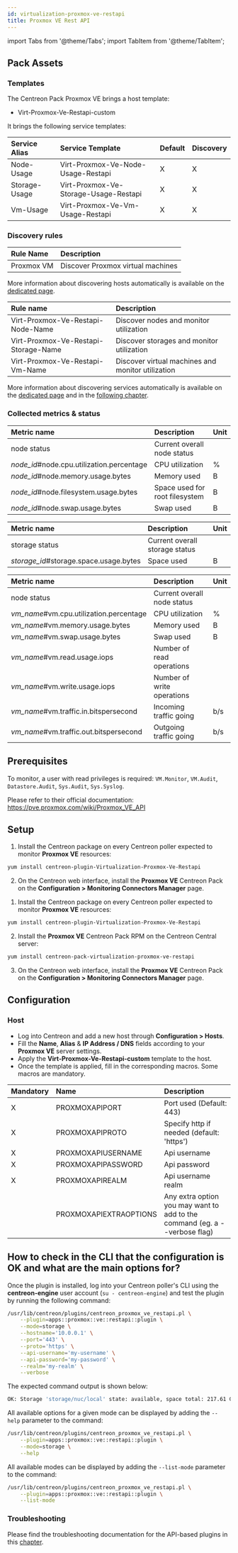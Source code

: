 ```yaml
---
id: virtualization-proxmox-ve-restapi
title: Proxmox VE Rest API
---
```

import Tabs from '@theme/Tabs';
import TabItem from '@theme/TabItem';

## Pack Assets

### Templates

The Centreon Pack Proxmox VE brings a host template:
* Virt-Proxmox-Ve-Restapi-custom

It brings the following service templates:

| Service Alias | Service Template                      | Default | Discovery |
|:--------------|:--------------------------------------|:--------|:----------|
| Node-Usage    | Virt-Proxmox-Ve-Node-Usage-Restapi    | X       | X         |
| Storage-Usage | Virt-Proxmox-Ve-Storage-Usage-Restapi | X       | X         |
| Vm-Usage      | Virt-Proxmox-Ve-Vm-Usage-Restapi      | X       | X         |

### Discovery rules

<Tabs groupId="sync">
<TabItem value="Host" label="Host">

| Rule Name          | Description                       |
|:-------------------|:----------------------------------|
| Proxmox VM         | Discover Proxmox virtual machines |

More information about discovering hosts automatically is available on the [dedicated page](/docs/monitoring/discovery/hosts-discovery).

</TabItem>
<TabItem value="Service" label="Service">

| Rule name                            | Description                                       |
|:-------------------------------------|:--------------------------------------------------|
| Virt-Proxmox-Ve-Restapi-Node-Name    | Discover nodes and monitor utilization            |
| Virt-Proxmox-Ve-Restapi-Storage-Name | Discover storages and monitor utilization         |
| Virt-Proxmox-Ve-Restapi-Vm-Name      | Discover virtual machines and monitor utilization |

More information about discovering services automatically is available on the [dedicated page](/docs/monitoring/discovery/services-discovery)
and in the [following chapter](/docs/monitoring/discovery/services-discovery/#discovery-rules).

</TabItem>
</Tabs>

### Collected metrics & status

<Tabs groupId="sync">
<TabItem value="Node-Usage" label="Node-Usage">

| Metric name                               | Description                    | Unit  |
| :---------------------------------------- | :----------------------------- | :---- |
| node status                               | Current overall node status    |       |
| *node_id*#node.cpu.utilization.percentage | CPU utilization                | %     |
| *node_id*#node.memory.usage.bytes         | Memory used                    | B     |
| *node_id*#node.filesystem.usage.bytes     | Space used for root filesystem | B     |
| *node_id*#node.swap.usage.bytes           | Swap used                      | B     |

</TabItem>
<TabItem value="Storage-Usage" label="Storage-Usage">

| Metric name                            | Description                    | Unit  |
| :------------------------------------- | :----------------------------- | :---- |
| storage status                         | Current overall storage status |       |
| *storage_id*#storage.space.usage.bytes | Space used                     | B     |

</TabItem>
<TabItem value="Vm-Usage" label="Vm-Usage">

| Metric name                             | Description                    | Unit  |
| :-------------------------------------- | :----------------------------- | :---- |
| node status                             | Current overall node status    |       |
| *vm_name*#vm.cpu.utilization.percentage | CPU utilization                | %     |
| *vm_name*#vm.memory.usage.bytes         | Memory used                    | B     |
| *vm_name*#vm.swap.usage.bytes           | Swap used                      | B     |
| *vm_name*#vm.read.usage.iops            | Number of read operations      |       |
| *vm_name*#vm.write.usage.iops           | Number of write operations     |       |
| *vm_name*#vm.traffic.in.bitspersecond   | Incoming traffic going         | b/s   |
| *vm_name*#vm.traffic.out.bitspersecond  | Outgoing traffic going         | b/s   |

</TabItem>
</Tabs>

## Prerequisites

To monitor, a user with read privileges is required: `VM.Monitor`, `VM.Audit`, `Datastore.Audit`, `Sys.Audit`, `Sys.Syslog`.

Please refer to their official documentation: https://pve.proxmox.com/wiki/Proxmox_VE_API

## Setup

<Tabs groupId="sync">
<TabItem value="Online License" label="Online License">

1. Install the Centreon package on every Centreon poller expected to monitor **Proxmox VE** resources:

```bash
yum install centreon-plugin-Virtualization-Proxmox-Ve-Restapi
```

2. On the Centreon web interface, install the **Proxmox VE** Centreon Pack on the **Configuration > Monitoring Connectors Manager** page.

</TabItem>

<TabItem value="Offline License" label="Offline License">

1. Install the Centreon package on every Centreon poller expected to monitor **Proxmox VE** resources:

```bash
yum install centreon-plugin-Virtualization-Proxmox-Ve-Restapi
```

2. Install the **Proxmox VE** Centreon Pack RPM on the Centreon Central server:

```bash
yum install centreon-pack-virtualization-proxmox-ve-restapi
```

3. On the Centreon web interface, install the **Proxmox VE** Centreon Pack on the **Configuration > Monitoring Connectors Manager** page.

</TabItem>
</Tabs>

## Configuration

### Host

* Log into Centreon and add a new host through **Configuration > Hosts**.
* Fill the **Name**, **Alias** & **IP Address / DNS** fields according to your **Proxmox VE** server settings.
* Apply the **Virt-Proxmox-Ve-Restapi-custom** template to the host.
* Once the template is applied, fill in the corresponding macros. Some macros are mandatory.

| Mandatory | Name                   | Description                                                                |
| :-------- | :--------------------- | :------------------------------------------------------------------------- |
| X         | PROXMOXAPIPORT         | Port used (Default: 443)                                                   |
| X         | PROXMOXAPIPROTO        | Specify http if needed (default: 'https')                                  |
| X         | PROXMOXAPIUSERNAME     | Api username                                                               |
| X         | PROXMOXAPIPASSWORD     | Api password                                                               |
| X         | PROXMOXAPIREALM        | Api username realm                                                         |
|           | PROXMOXAPIEXTRAOPTIONS | Any extra option you may want to add to the command (eg. a --verbose flag) |

## How to check in the CLI that the configuration is OK and what are the main options for? 

Once the plugin is installed, log into your Centreon poller's CLI using the
**centreon-engine** user account (`su - centreon-engine`) and test the plugin by
running the following command:

```bash
/usr/lib/centreon/plugins/centreon_proxmox_ve_restapi.pl \
    --plugin=apps::proxmox::ve::restapi::plugin \
    --mode=storage \
    --hostname='10.0.0.1' \
    --port='443' \
    --proto='https' \
    --api-username='my-username' \
    --api-password='my-password' \
    --realm='my-realm' \
    --verbose
```

The expected command output is shown below:

```bash
OK: Storage 'storage/nuc/local' state: available, space total: 217.61 GB used: 145.86 GB (67.03%) free: 71.76 GB (32.97%) | 'storage/nuc/local#storage.space.usage.bytes'=156610641920B;;;0;233658822656
```

All available options for a given mode can be displayed by adding the 
`--help` parameter to the command:

```bash
/usr/lib/centreon/plugins/centreon_proxmox_ve_restapi.pl \
    --plugin=apps::proxmox::ve::restapi::plugin \
    --mode=storage \
    --help
```

All available modes can be displayed by adding the 
`--list-mode` parameter to the command:

```bash
/usr/lib/centreon/plugins/centreon_proxmox_ve_restapi.pl \
    --plugin=apps::proxmox::ve::restapi::plugin \
    --list-mode
```

### Troubleshooting

Please find the troubleshooting documentation for the API-based plugins in
this [chapter](../getting-started/how-to-guides/troubleshooting-plugins.md#http-and-api-checks).

